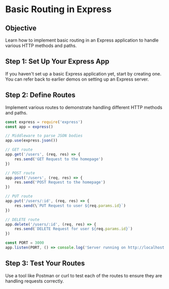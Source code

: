 # Basic Routing in Express

## Objective
Learn how to implement basic routing in an Express application to handle various HTTP methods and paths.

## Step 1: Set Up Your Express App
If you haven't set up a basic Express application yet, start by creating one. You can refer back to earlier demos on setting up an Express server.

## Step 2: Define Routes
Implement various routes to demonstrate handling different HTTP methods and paths.

```javascript
const express = require('express')
const app = express()

// Middleware to parse JSON bodies
app.use(express.json())

// GET route
app.get('/users', (req, res) => {
    res.send('GET Request to the homepage')
})

// POST route
app.post('/users', (req, res) => {
    res.send('POST Request to the homepage')
})

// PUT route
app.put('/users/:id', (req, res) => {
    res.send(\`PUT Request to user ${req.params.id}`)
})

// DELETE route
app.delete('/users/:id', (req, res) => {
    res.send(`DELETE Request for user ${req.params.id}`)
})

const PORT = 3000
app.listen(PORT, () => console.log('Server running on http://localhost:${PORT}'))
```

## Step 3: Test Your Routes
Use a tool like Postman or curl to test each of the routes to ensure they are handling requests correctly.
